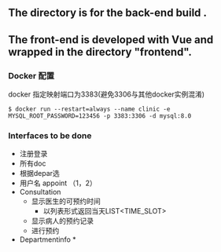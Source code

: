 ## The directory is for the back-end build .

## The front-end is developed with Vue and wrapped in the directory "frontend".

### Docker 配置
docker 指定映射端口为3383(避免3306与其他docker实例混淆)
```
$ docker run --restart=always --name clinic -e MYSQL_ROOT_PASSWORD=123456 -p 3383:3306 -d mysql:8.0 
```

### Interfaces to be done
* 注册登录
* 所有doc
* 根据depar选
* 用户名 appoint （1，2）
* Consultation
  * 显示医生的可预约时间
    * 以列表形式返回当天LIST<TIME_SLOT>
  * 显示病人的预约记录
  * 进行预约
* Departmentinfo
  * 

